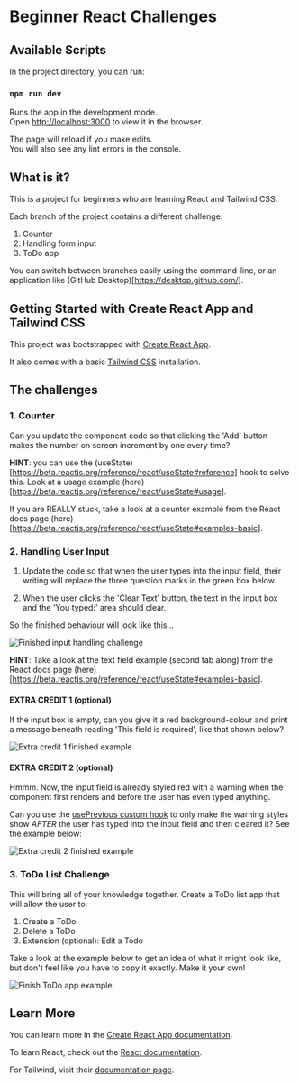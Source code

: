 # Beginner React Challenges

## Available Scripts

In the project directory, you can run:

### `npm run dev`

Runs the app in the development mode.\
Open [http://localhost:3000](http://localhost:3000) to view it in the browser.

The page will reload if you make edits.\
You will also see any lint errors in the console.

## What is it?

This is a project for beginners who are learning React and Tailwind CSS.

Each branch of the project contains a different challenge:

1. Counter
2. Handling form input
3. ToDo app

You can switch between branches easily using the command-line, or an application like (GitHub Desktop)[https://desktop.github.com/].

## Getting Started with Create React App and Tailwind CSS

This project was bootstrapped with [Create React App](https://github.com/facebook/create-react-app).

It also comes with a basic [Tailwind CSS](https://tailwindcss.com/) installation.

## The challenges

### 1. Counter

Can you update the component code so that clicking the 'Add' button makes the number on screen increment by one every time?

**HINT**: you can use the (useState)[https://beta.reactjs.org/reference/react/useState#reference] hook to solve this. Look at a usage example (here)[https://beta.reactjs.org/reference/react/useState#usage].

If you are REALLY stuck, take a look at a counter example from the React docs page (here)[https://beta.reactjs.org/reference/react/useState#examples-basic].

### 2. Handling User Input

1. Update the code so that when the user types into the input field, their writing will replace the three question marks in the green box below.

2. When the user clicks the 'Clear Text' button, the text in the input box and the 'You typed:' area should clear.

So the finished behaviour will look like this...

![Finished input handling challenge](https://res.cloudinary.com/dptdx8zuv/image/upload/v1674377447/react-introduction/2023-01-22_08-48-42_1_uxd5wg.gif)

**HINT**: Take a look at the text field example (second tab along) from the React docs page (here)[https://beta.reactjs.org/reference/react/useState#examples-basic].

#### **EXTRA CREDIT 1 (optional)**

If the input box is empty, can you give it a red background-colour and print a message beneath reading 'This field is required', like that shown below?

![Extra credit 1 finished example](https://res.cloudinary.com/dptdx8zuv/image/upload/v1674378802/react-introduction/2023-01-22_09-11-57_1_b78mv3.gif)

#### **EXTRA CREDIT 2 (optional)**

Hmmm. Now, the input field is already styled red with a warning when the component first renders and before the user has even typed anything.

Can you use the [usePrevious custom hook](https://usehooks.com/usePrevious/) to only make the warning styles show _AFTER_ the user has typed into the input field and then cleared it? See the example below:

![Extra credit 2 finished example](https://res.cloudinary.com/dptdx8zuv/image/upload/v1674377447/react-introduction/2023-01-22_08-48-42_1_uxd5wg.gif)

### 3. ToDo List Challenge

This will bring all of your knowledge together. Create a ToDo list app that will allow the user to:

1. Create a ToDo
2. Delete a ToDo
3. Extension (optional): Edit a Todo

Take a look at the example below to get an idea of what it might look like, but don't feel like you have to copy it exactly. Make it your own!

![Finish ToDo app example](https://res.cloudinary.com/dptdx8zuv/image/upload/v1674474087/react-introduction/2023-01-23_11-37-47_1_n7lt3y.gif)

## Learn More

You can learn more in the [Create React App documentation](https://facebook.github.io/create-react-app/docs/getting-started).

To learn React, check out the [React documentation](https://beta.reactjs.org/).

For Tailwind, visit their [documentation page](https://tailwindcss.com/docs/installation).
